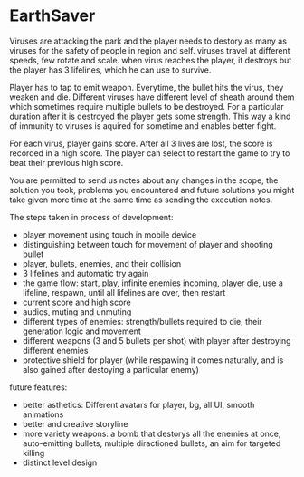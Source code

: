 # EarthSaver

Viruses are attacking the park and the player needs to destory as many as viruses for the safety of people in region and self. viruses travel at different speeds, few rotate and scale. when virus reaches the player, it destroys but the player has 3 lifelines, which he can use to survive. 

Player has to tap to emit weapon. Everytime, the bullet hits the virus, they weaken and die. Different viruses have different level of sheath around them which sometimes require multiple bullets to be destroyed. For a particular duration after it is destroyed the player gets some strength. This way a kind of immunity to viruses is aquired for sometime and enables better fight. 
 
For each virus, player gains score. After all 3 lives are lost, the score is recorded in a high score. 
The player can select to restart the game to try to beat their previous high score. 



You are permitted to send us notes about any changes in the scope, the solution you took,  problems you encountered and future solutions you might take given more time at the same  time as sending the execution notes. 

The steps taken in process of development:
+ player movement using touch in mobile device
+ distinguishing between touch for movement of player and shooting bullet
+ player, bullets, enemies, and their collision 
+ 3 lifelines and automatic try again
+ the game flow: start, play, infinite enemies incoming, player die, use a lifeline, respawn, until all lifelines are over, then restart
+ current score and high score
+ audios, muting and unmuting 
+ different types of enemies: strength/bullets required to die, their generation logic and movement
+ different weapons (3 and 5 bullets per shot) with player after destroying different enemies
+ protective shield for player (while respawing it comes naturally, and is also gained after destoying a particular enemy)

future features:
+ better asthetics: Different avatars for player, bg, all UI, smooth animations
+ better and creative storyline
+ more variety weapons: a bomb that destorys all the enemies at once, auto-emitting bullets, multiple diractioned bullets, an aim for targeted killing 
+ distinct level design


